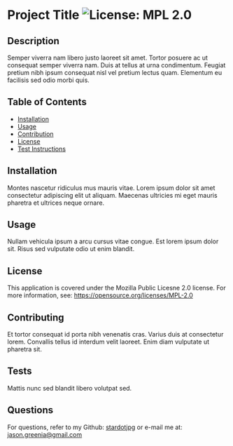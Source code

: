 # Project Title ![License: MPL 2.0](https://img.shields.io/badge/License-MPL_2.0-brightgreen.svg)

  ## Description
  Semper viverra nam libero justo laoreet sit amet. Tortor posuere ac ut consequat semper viverra nam. Duis at tellus at urna condimentum. Feugiat pretium nibh ipsum consequat nisl vel pretium lectus quam. Elementum eu facilisis sed odio morbi quis. 

  ## Table of Contents
  - [Installation](#installation)
  - [Usage](#usage)
  - [Contribution](#contribution)
  - [License](#license)
  - [Test Instructions](#tests)

  ## Installation
  Montes nascetur ridiculus mus mauris vitae. Lorem ipsum dolor sit amet consectetur adipiscing elit ut aliquam. Maecenas ultricies mi eget mauris pharetra et ultrices neque ornare. 

  ## Usage
  Nullam vehicula ipsum a arcu cursus vitae congue. Est lorem ipsum dolor sit. Risus sed vulputate odio ut enim blandit. 
  
  ## License
  This application is covered under the Mozilla Public Licesne 2.0 license. For more information, see: https://opensource.org/licenses/MPL-2.0
  
  ## Contributing
  Et tortor consequat id porta nibh venenatis cras. Varius duis at consectetur lorem. Convallis tellus id interdum velit laoreet. Enim diam vulputate ut pharetra sit.

  ## Tests
  Mattis nunc sed blandit libero volutpat sed.

  ## Questions
  For questions, refer to my Github: [stardotjpg](https://github.com/StarDotJPG/stardotjpg) or e-mail me at: [jason.greenia@gmail.com](mailto:jason.greenia@gmail.com)

